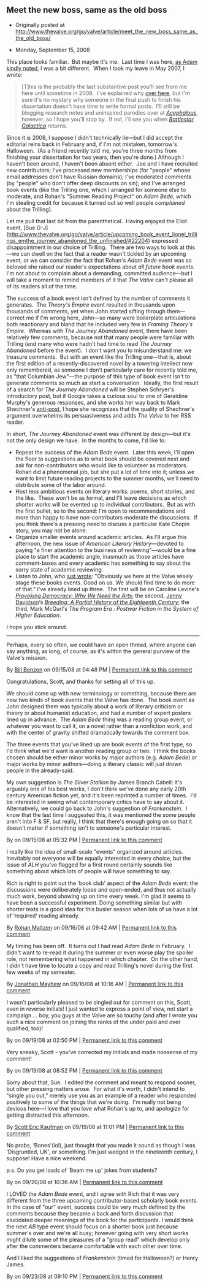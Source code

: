 ## Meet the new boss, same as the old boss

 * Originally posted at http://www.thevalve.org/go/valve/article/meet_the_new_boss_same_as_the_old_boss/

* Monday, September 15, 2008 

This place looks familiar.  But maybe it's me.  Last time I was here, [as Adam kindly noted](http://www.thevalve.org/go/valve/article/doctor_in_the_valve/), I was a bit different.  When I took my leave in May 2007, I wrote:

> [T]his is the probably the last substantive post you'll see from me here until sometime in 2008.  I've explained why [over here](http://acephalous.typepad.com/acephalous/2007/05/why_i_did_it_an.html), but I'm sure it's no mystery why someone in the final push to finish his dissertation doesn't have time to write formal posts.  I'll still be blogging research notes and uninspired parodies over at _[Acephalous](http://acephalous.typepad.com/)_, however, so I hope you'll stop by.  If not, I'll see you when [_Battlestar Galactica_](http://www.amazon.com/gp/search?ie=UTF8&keywords=Battlestar%20Galactica&tag=diesekoschmar-20&index=dvd&linkCode=ur2&camp=1789&creative=9325) returns.

Since it _is_ 2008, I suppose I didn't technically lie—but I did accept the editorial reins back in February and, if I'm not mistaken, tomorrow's Halloween.  (As a friend recently told me, you're three months from finishing your dissertation for two years, then you're done.)  Although I haven't been around, I haven't been absent either.  Joe and I have recruited new contributors; I've processed new memberships (for "people" whose email addresses don't have Russian domains); I've moderated comments (by "people" who don't offer deep discounts on sin); and I've arranged book events (like the Trilling one, which I arranged for someone else to moderate, and Rohan's "Summer Reading Project" on _Adam Bede_, which I'm stealing credit for because it turned out so well people _complained_ about the Trilling). 

Let me pull that last bit from the parenthetical.  Having enjoyed the Eliot event, [Sue G-J] (http://www.thevalve.org/go/valve/article/upcoming_book_event_lionel_trillings_emthe_journey_abandoned_the_unfinished/#22204) expressed disappointment in our choice of Trilling.  There are two ways to look at this—we can dwell on the fact that a reader wasn't tickled by an upcoming event, or we can consider the fact that Rohan's _Adam Bede_ event was so beloved she raised our reader's expectations about _all future book events_.  I'm not about to complain about a demanding, committed audience—but I will take a moment to remind members of it that _The Valve_ can't please all of its readers all of the time.  

The success of a book event isn't defined by the number of comments it generates.  The _Theory's Empire_ event resulted in thousands upon thousands of comments, yet when John started sifting through them—correct me if I'm wrong here, John—so many were boilerplate articulations both reactionary and bland that he included very few in _Framing Theory's Empire_.  Whereas with _The Journey Abandoned_ event, there have been relatively few comments, because not that many people were familiar with Trilling (and many who were hadn't had time to read _The Journey Abandoned_ before the event).  I don't want you to misunderstand me: we treasure comments.  But with an event like the Trilling one—that is, about the first edition of a recently-discovered novel by a towering intellect now only remembered, as someone I don't particularly care for recently told me, as "that Columbian Jew"—the purpose of this type of book event isn't to generate comments so much as start a conversation.  Ideally, the first result of a search for _The Journey Abandoned_ will be Stephen Schryer's introductory post, but if Google takes a curious soul to one of Geraldine Murphy's generous responses, and she works her way back to Mark Shechner's [anti-post](http://www.thevalve.org/go/valve/article/the_journey_adrift/), I hope she recognizes that the quality of Shechner's argument overwhelms its persuasiveness and adds _The Valve_ to her RSS reader.

In short, _The Journey Abandoned_ event was different by design—but it's not the only design we have.  In the months to come, I'd like to:

*   Repeat the success of the _Adam Bede_ event.  Later this week, I'll open the floor to suggestions as to what book should be covered next and ask for non-contributors who would like to volunteer as moderators.  Rohan did a phenomenal job, but she put a lot of time into it; unless we want to limit future reading projects to the summer months, we'll need to distribute some of the labor around.
*   Host less ambitious events on literary works: poems, short stories, and the like.  These won't be as formal, and I'll leave decisions as which shorter works will be evented up to individual contributors.  But as with the first bullet, so to the second: I'm open to recommendations and more than happy to have non-contributors moderate the discussions.  If you think there's a pressing need to discuss a particular Kate Chopin story, you may not be alone.
*   Organize smaller events around academic articles.  As I'll argue this afternoon, the new issue of _American Literary History_—devoted to paying "a finer attention to the business of reviewing"—would be a fine place to start the academic angle, inasmuch as those articles have comment-boxes and every academic has something to say about the sorry state of academic reviewing.
*   Listen to John, who [just wrote](http://www.thevalve.org/go/valve/article/bob_steins_unified_field_theory_of_publishing_in_the_networked_era/): "Obviously we here at the Valve wisely stage these books events. Good on us. We should find time to do more of that."  I've already lined up three.  The first will be on Caroline Levine's _[Provoking Democracy: Why We Need the Arts](http://www.amazon.com/exec/obidos/ASIN/1405159278/diesekoschmar-20)_; the second, [Jenny Davidson](http://jennydavidson.blogspot.com/)‘s [_Breeding: A Partial History of the Eighteenth Century_](http://www.amazon.com/exec/obidos/ASIN/0231138784/diesekoschmar-20); the third, Mark McGurl's _The Program Era : Postwar Fiction in the System of Higher Education_.  

I hope you stick around.

---

Perhaps, every so often, we could have an open thread, where anyone can say anything, as long, of course, as it's within the general purview of the Valve's mission.

By [Bill Benzon](http://new-savanna.blogspot.com/) on 09/15/08 at 04:48 PM | [Permanent link to this comment](http://www.thevalve.org/go/valve/article/meet_the_new_boss_same_as_the_old_boss/#22283)
[]()

Congratulations, Scott, and thanks for setting all of this up.

We should come up with new terminology or something, because there are now two kinds of book events that the Valve has done.  The book event as John designed them was typically about a work of literary criticism or theory or about humanist education, and had a number of expert posters lined up in advance.  The _Adam Bede_ thing was a reading group event, or whatever you want to call it, on a novel rather than a nonfiction work, and with the center of gravity shifted dramatically towards the comment box.

The three events that you've lined up are book events of the first type, so I'd think what we'd want is another reading group or two.  I think the books chosen should be either minor works by major authors (e.g. _Adam Bede_)  or major works by minor authors—doing a literary classic will just drown people in the already-said.

My own suggestion is _The Silver Stallion_ by James Branch Cabell: it's arguably one of his best works, I don't think we've done any early 20th century American fiction yet, and it's been reprinted a number of times.  I'd be interested in seeing what contemporary critics have to say about it.  Alternatively, we could go back to John's suggestion of _Frankenstein_.  I know that the last time I suggested this, it was mentioned the some people aren't into F & SF, but really, I think that there's enough going on so that it doesn't matter if something isn't to someone's particular interest.

By  on 09/15/08 at 05:32 PM | [Permanent link to this comment](http://www.thevalve.org/go/valve/article/meet_the_new_boss_same_as_the_old_boss/#22284)
[]()

I really like the idea of small-scale "events" organized around articles. Inevitably not everyone will be equally interested in every choice, but the issue of _ALH_ you've flagged for a first round certainly sounds like something about which lots of people will have something to say.

Rich is right to point out the ‘book club' aspect of the _Adam Bede_ event: the discussions were deliberately loose and open-ended, and thus not actually much work, beyond showing up on time every week. I'm glad it seems to have been a successful experiment. Doing something similar but with shorter texts is a good idea for this busier season when lots of us have a lot of ‘required' reading already.

By [Rohan Maitzen](http://openlettersmonthly.com/novelreadings) on 09/16/08 at 09:42 AM | [Permanent link to this comment](http://www.thevalve.org/go/valve/article/meet_the_new_boss_same_as_the_old_boss/#22290)
[]()

My timing has been off.  It turns out I had read _Adam Bede_ in February.  I didn't want to re-read it during the summer or even worse play the spoiler role, not remembering what happened in which chapter.  On the other hand, I didn't have time to locate a copy and read Trilling's novel during the first few weeks of my semester.

By [Jonathan  Mayhew](http://jonathanmayhew.blogspot.com) on 09/16/08 at 10:16 AM | [Permanent link to this comment](http://www.thevalve.org/go/valve/article/meet_the_new_boss_same_as_the_old_boss/#22291)
[]()

I wasn't particularly pleased to be singled out for comment on this, Scott, even in reverse initials! I just wanted to express a point of view, not start a campaign ... boy, you guys at the Valve are so touchy (and after I wrote you such a nice comment on joining the ranks of the under paid and over qualified, too)!

By  on 09/19/08 at 02:50 PM | [Permanent link to this comment](http://www.thevalve.org/go/valve/article/meet_the_new_boss_same_as_the_old_boss/#22315)
[]()

Very sneaky, Scott - you've corrected my initials and made nonsense of my comment!

By  on 09/19/08 at 08:52 PM | [Permanent link to this comment](http://www.thevalve.org/go/valve/article/meet_the_new_boss_same_as_the_old_boss/#22318)
[]()

Sorry about that, Sue.  I edited the comment and meant to respond sooner, but other pressing matters arose.  For what it's worth, I didn't intend to "single you out," merely use you as an example of a reader who responded positively to some of the things that we're doing.  I'm really not being devious here—I love that you love what Rohan's up to, and apologize for getting distracted this afternoon.

By [Scott Eric Kaufman](http://acephalous.typepad.com) on 09/19/08 at 11:01 PM | [Permanent link to this comment](http://www.thevalve.org/go/valve/article/meet_the_new_boss_same_as_the_old_boss/#22319)
[]()

No probs, ‘Bones'(lol), just thought that you made it sound as though I was ‘Disgruntled, UK', or something. I'm just wedged in the nineteenth century, I suppose! Have a nice weekend.

p.s. Do you get loads of ‘Beam me up' jokes from students?

By  on 09/20/08 at 10:36 AM | [Permanent link to this comment](http://www.thevalve.org/go/valve/article/meet_the_new_boss_same_as_the_old_boss/#22320)
[]()

I LOVED the _Adam Bede_ event, and I agree with Rich that it was very different from the three upcoming contributor-based scholarly book events. In the case of "our" event, success could be very much defined by the comments because they became a back and forth discussion that elucidated deeper meanings of the book for the participants. I would think the next _AB_ type event should focus on a shorter book just because summer's over and we're all busy; however going with very short works might dilute some of the pleasures of a "group read" which develop only after the commenters became comfortable with each other over time.

And I liked the suggestions of _Frankenstein_ (timed for Halloween?) or Henry James.

By  on 09/23/08 at 09:10 PM | [Permanent link to this comment](http://www.thevalve.org/go/valve/article/meet_the_new_boss_same_as_the_old_boss/#22342)

